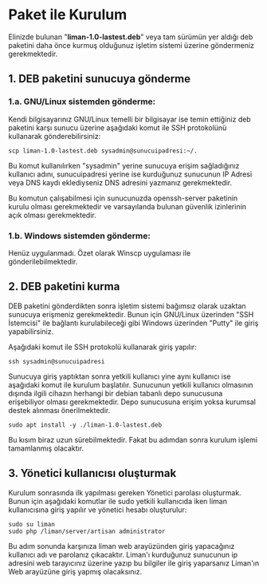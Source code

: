 # Paket ile Kurulum

Elinizde bulunan "**liman-1.0-lastest.deb**" veya tam sürümün yer aldığı deb paketini daha önce kurmuş olduğunuz işletim sistemi üzerine göndermeniz gerekmektedir. 

## 1. DEB paketini sunucuya gönderme

### 1.a. GNU/Linux sistemden gönderme:

Kendi bilgisayarınız GNU/Linux temelli bir bilgisayar ise temin ettiğiniz deb paketini karşı sunucu üzerine aşağıdaki komut ile SSH protokolünü kullanarak gönderebilirsiniz:

```text
scp liman-1.0-lastest.deb sysadmin@sunucuipadresi:~/.
```

Bu komut kullanılırken "sysadmin" yerine sunucuya erişim sağladığınız kullanıcı adını, sunucuipadresi yerine ise kurduğunuz sunucunun IP Adresi veya DNS kaydı eklediyseniz DNS adresini yazmanız gerekmektedir. 

Bu komutun çalışabilmesi için sunucunuzda openssh-server paketinin kurulu olması gerekmektedir ve varsayılanda bulunan güvenlik izinlerinin açık olması gerekmektedir.

### 1.b. Windows sistemden gönderme:

Henüz uygulanmadı. Özet olarak Winscp uygulaması ile gönderilebilmektedir.

## 2. DEB paketini kurma

DEB paketini gönderdikten sonra işletim sistemi bağımsız olarak uzaktan sunucuya erişmeniz gerekmektedir. Bunun için GNU/Linux üzerinden "SSH İstemcisi" ile bağlantı kurulabileceği gibi Windows üzerinden "Putty" ile giriş yapabilirsiniz. 

Aşağıdaki komut ile SSH protokolü kullanarak giriş yapılır:

```text
ssh sysadmin@sunucuipadresi
```

Sunucuya giriş yaptıktan sonra yetkili kullanıcı yine aynı kullanıcı ise aşağıdaki komut ile kurulum başlatılır. Sunucunun yetkili kullanıcı olmasının dışında ilgili cihazın herhangi bir debian tabanlı depo sunucusuna erişebiliyor olması gerekmektedir. Depo sunucusuna erişim yoksa kurumsal destek alınması önerilmektedir.

```text
sudo apt install -y ./liman-1.0-lastest.deb
```

Bu kısım biraz uzun sürebilmektedir. Fakat bu adımdan sonra kurulum işlemi tamamlanmış olacaktır.

## 3. Yönetici kullanıcısı oluşturmak

Kurulum sonrasında ilk yapılması gereken Yönetici parolası oluşturmak. Bunun için aşağıdaki komutlar ile sudo yetkili kullanıcıda iken liman kullanıcısına giriş yapılır ve yönetici hesabı oluşturulur:

```text
sudo su liman
sudo php /liman/server/artisan administrator	
```

Bu adım sonunda karşınıza liman web arayüzünden giriş yapacağınız kullanıcı adı ve parolanız çıkacaktır. Liman'ı kurduğunuz sunucunun ip adresini web tarayıcınız üzerine yazıp bu bilgiler ile giriş yaparsanız Liman'ın Web arayüzüne giriş yapmış olacaksınız.

